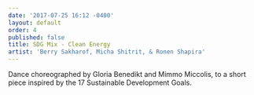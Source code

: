 ```yaml
---
date: '2017-07-25 16:12 -0400'
layout: default
order: 4
published: false
title: SDG Mix - Clean Energy
artist: 'Berry Sakharof, Micha Shitrit, & Ronen Shapira'
---
```

Dance choreographed by Gloria Benedikt and Mimmo Miccolis, to a short piece inspired by the 17 Sustainable Development Goals. 


